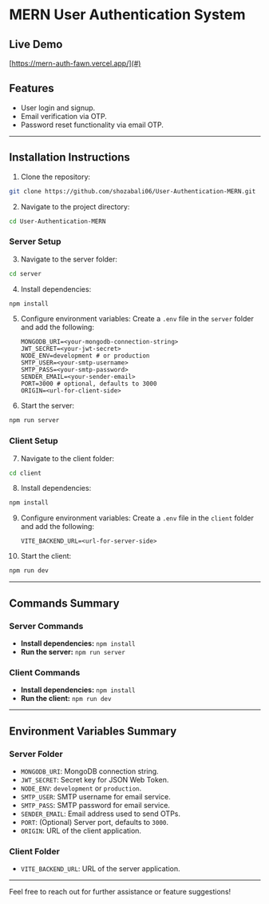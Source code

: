 # MERN User Authentication System

## Live Demo
[https://mern-auth-fawn.vercel.app/](#) <!-- Replace # with the actual live demo link -->

## Features
- User login and signup.
- Email verification via OTP.
- Password reset functionality via email OTP.

---

## Installation Instructions

1. Clone the repository:
```bash
git clone https://github.com/shozabali06/User-Authentication-MERN.git
```

2. Navigate to the project directory:
```bash
cd User-Authentication-MERN
```

### Server Setup

3. Navigate to the server folder:
```bash
cd server
```

4. Install dependencies:
```bash
npm install
```

5. Configure environment variables:
   Create a `.env` file in the `server` folder and add the following:
   ```env
   MONGODB_URI=<your-mongodb-connection-string>
   JWT_SECRET=<your-jwt-secret>
   NODE_ENV=development # or production
   SMTP_USER=<your-smtp-username>
   SMTP_PASS=<your-smtp-password>
   SENDER_EMAIL=<your-sender-email>
   PORT=3000 # optional, defaults to 3000
   ORIGIN=<url-for-client-side>
   ```

6. Start the server:
```bash
npm run server
```

### Client Setup

7. Navigate to the client folder:
```bash
cd client
```

8. Install dependencies:
```bash
npm install
```

9. Configure environment variables:
   Create a `.env` file in the `client` folder and add the following:
   ```env
   VITE_BACKEND_URL=<url-for-server-side>
   ```

10. Start the client:
```bash
npm run dev
```

---

## Commands Summary

### Server Commands
- **Install dependencies:** `npm install`
- **Run the server:** `npm run server`

### Client Commands
- **Install dependencies:** `npm install`
- **Run the client:** `npm run dev`

---

## Environment Variables Summary

### Server Folder
- `MONGODB_URI`: MongoDB connection string.
- `JWT_SECRET`: Secret key for JSON Web Token.
- `NODE_ENV`: `development` or `production`.
- `SMTP_USER`: SMTP username for email service.
- `SMTP_PASS`: SMTP password for email service.
- `SENDER_EMAIL`: Email address used to send OTPs.
- `PORT`: (Optional) Server port, defaults to `3000`.
- `ORIGIN`: URL of the client application.

### Client Folder
- `VITE_BACKEND_URL`: URL of the server application.

---

Feel free to reach out for further assistance or feature suggestions!
